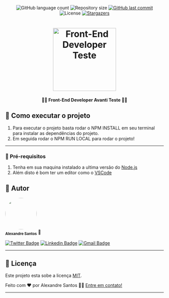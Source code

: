 <p align="center">
  <img alt="GitHub language count" src="https://img.shields.io/github/languages/count/Alexsantosjr/front-end-avanti?color=%2304D361">

  <img alt="Repository size" src="https://img.shields.io/github/repo-size/Alexsantosjr/front-end-avanti">

  <a href="https://github.com/tgmarinho/README-ecoleta/commits/master">
    <img alt="GitHub last commit" src="https://img.shields.io/github/last-commit/Alexsantosjr/front-end-avanti">
  </a>

   <img alt="License" src="https://img.shields.io/badge/license-MIT-brightgreen">
   <a href="https://github.com/Alexsantosjr/front-end-avanti/stargazers">
    <img alt="Stargazers" src="https://img.shields.io/github/stars/Alexsantosjr/front-end-corebiz?style=social">
  </a>

</p>
<h1 align="center">
    <img alt="Front-End Developer Teste" title="Front-End Developer Teste" src="https://penseavanti.com.br/assets/img/logo.png" width="200px" />
</h1>

<h4 align="center">
	👨‍💻 Front-End Developer Avanti Teste 👨‍💻
</h4>

## 🚀 Como executar o projeto

1. Para executar o projeto basta rodar o NPM INSTALL em seu terminal para instalar as dependências do projeto.
2. Em seguida rodar o NPM RUN LOCAL para rodar o projeto!

---

### 🚀 Pré-requisitos

1. Tenha em sua maquina instalado a ultima versão do [Node.js](https://nodejs.org/en/)
2. Além disto é bom ter um editor como o [VSCode](https://code.visualstudio.com/)

## 🦸 Autor

 <img style="border-radius: 50%;" src="https://avatars2.githubusercontent.com/u/37197689?s=460&u=eb1fffe75760f2c1c516cecfd82efcf46d334294&v=4" width="100px;" alt=""/>
 <br />
 <sub><b>Alexandre Santos</b></sub></a> 🚀</a>
 <br />

[![Twitter Badge](https://img.shields.io/badge/-@alexsantosjr-1ca0f1?style=flat-square&labelColor=1ca0f1&logo=twitter&logoColor=white&link=https://twitter.com/alexsantosjr)](https://twitter.com/alexsantosjr) [![Linkedin Badge](https://img.shields.io/badge/-Alexandre-blue?style=flat-square&logo=Linkedin&logoColor=white&link=https://www.linkedin.com/in/alexandresantosjr/)](https://www.linkedin.com/in/alexandresantosjr/)
[![Gmail Badge](https://img.shields.io/badge/-alexsantsjrr@gmail.com-c14438?style=flat-square&logo=Gmail&logoColor=white&link=mailto:alexsantsjrr@gmail.com)](mailto:alexsantsjrr@gmail.com)

---

## 📝 Licença

Este projeto esta sobe a licença [MIT](./LICENSE).

Feito com ❤️ por Alexandre Santos 👋🏽 [Entre em contato!](https://www.linkedin.com/in/alexandresantosjr/)

---
